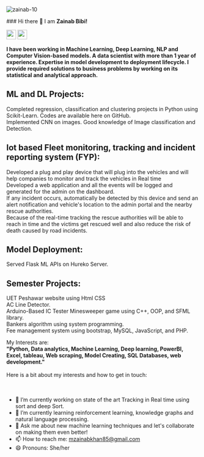 <p align="left"> <img src="https://komarev.com/ghpvc/?username=zainab-10" alt="zainab-10" /> </p>
### Hi there 👋 I am <b>Zainab Bibi!</b>
<p><a href="https://www.linkedin.com/in/zainab-bibi-a177691b9/"><img src="https://img.shields.io/badge/linkedin-%230077B5.svg?&style=for-the-badge&logo=linkedin&logoColor=white" height=25></a> <a href="https://mail.google.com/mail/u/?authuser=mzainabkhan85@gmail.com"><img src="https://img.shields.io/badge/Gmail-D14836?style=for-the-badge&logo=gmail&logoColor=white" height=25></a> </p>

<b>
I have been working in Machine Learning, Deep Learning, NLP and Computer Vision-based models. A data scientist with more than 1 year of experience. Expertise in model development to deployment lifecycle. I provide required solutions to business problems by working on its statistical and analytical approach. </b>
</br>

<h2><b>ML and DL Projects:</b></h2>
Completed regression, classification and clustering projects in Python using Scikit-Learn. Codes are 
available here on GitHub.<br>
Implemented CNN on images. Good knowledge of Image classification and Detection.<br>

<h2><b>Iot based Fleet monitoring, tracking and incident reporting system (FYP): </b></h2>
Developed a plug and play device that will plug into the vehicles and will help companies to monitor and track the vehicles in Real time</br>
Developed a web application and all the events will be logged and generated for the admin on the dashboard. </br>
If any incident occurs, automatically be detected by this device and send an alert notification and vehicle's location to the admin portal and the nearby rescue authorities.</br>
Because of the real-time tracking the rescue authorities will be able to reach in time and the victims get rescued well and also reduce the risk of death caused by road incidents.</br>

<h2><b>Model Deployment:</b></h2>
Served Flask ML APIs on Hureko Server. </br>

<h2><b>Semester Projects:</b></h2>
UET Peshawar website using Html CSS<br>
AC Line Detector.<br>
Arduino-Based IC Tester Minesweeper game using C++, OOP, and SFML library. <br>
Bankers algorithm using system programming.<br>
Fee management system using bootstrap, MySQL, JavaScript, and PHP.<br>

My Interests are:
<br>
<b>
"Python, Data analytics, Machine Learning, Deep learning, PowerBI, Excel, tableau, Web scraping, Model Creating, 
SQL Databases, web development."
</b>
</br>
<br>
Here is a bit about my interests and how to get in touch:
</br>
<br></br>


- 🔭 I’m currently working on state of the art Tracking in Real time using sort and deep Sort.
- 🌱 I’m currently learning reinforcement learning, knowledge graphs and natural language processing.
- 💬 Ask me about new machine learning techniques and let's collaborate on making them even better!
- 📫 How to reach me: mzainabkhan85@gmail.com
- 😄 Pronouns: She/her

<br></br>
